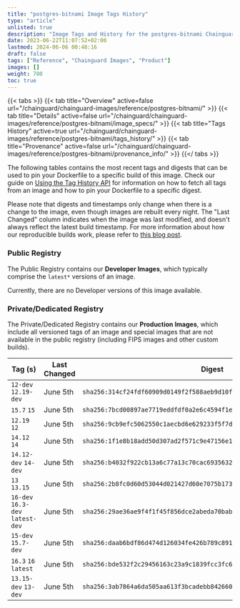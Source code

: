 ```yaml
---
title: "postgres-bitnami Image Tags History"
type: "article"
unlisted: true
description: "Image Tags and History for the postgres-bitnami Chainguard Image"
date: 2023-06-22T11:07:52+02:00
lastmod: 2024-06-06 00:48:16
draft: false
tags: ["Reference", "Chainguard Images", "Product"]
images: []
weight: 700
toc: true
---
```


{{< tabs >}}
{{< tab title="Overview" active=false url="/chainguard/chainguard-images/reference/postgres-bitnami/" >}}
{{< tab title="Details" active=false url="/chainguard/chainguard-images/reference/postgres-bitnami/image_specs/" >}}
{{< tab title="Tags History" active=true url="/chainguard/chainguard-images/reference/postgres-bitnami/tags_history/" >}}
{{< tab title="Provenance" active=false url="/chainguard/chainguard-images/reference/postgres-bitnami/provenance_info/" >}}
{{</ tabs >}}

The following tables contains the most recent tags and digests that can be used to pin your Dockerfile to a specific build of this image. Check our guide on [Using the Tag History API](/chainguard/chainguard-images/using-the-tag-history-api/) for information on how to fetch all tags from an image and how to pin your Dockerfile to a specific digest.

Please note that digests and timestamps only change when there is a change to the image, even though images are rebuilt every night. The "Last Changed" column indicates when the image was last modified, and doesn't always reflect the latest build timestamp. For more information about how our reproducible builds work, please refer to [this blog post](https://www.chainguard.dev/unchained/reproducing-chainguards-reproducible-image-builds).

### Public Registry
The Public Registry contains our **Developer Images**, which typically comprise the `latest*` versions of an image.

Currently, there are no Developer versions of this image available.

### Private/Dedicated Registry
The Private/Dedicated Registry contains our **Production Images**, which include all versioned tags of an image and special images that are not available in the public registry (including FIPS images and other custom builds).

| Tag (s)                           | Last Changed | Digest                                                                    |
|-----------------------------------|--------------|---------------------------------------------------------------------------|
|  `12-dev` `12.19-dev`             | June 5th     | `sha256:314cf24fdf60909d0149f2f588aeb9d10f222bef5c6c48d05b431db53f6524e1` |
|  `15.7` `15`                      | June 5th     | `sha256:7bcd00897ae7719eddfdf0a2e6c4594f1e07854372517c05b3c453e6d5a1e01d` |
|  `12.19` `12`                     | June 5th     | `sha256:9cb9efc5062550c1aecbd6e629233f5f7d577611ed93e8a158a0fd63b17f47f4` |
|  `14.12` `14`                     | June 5th     | `sha256:1f1e8b18add50d307ad2f571c9e47156e1f1ccf4dd8ef7d5d0710da853f1e949` |
|  `14.12-dev` `14-dev`             | June 5th     | `sha256:b4032f922cb13a6c77a13c70cac693563259750d662f7fef99eca62cd2cfc0d1` |
|  `13` `13.15`                     | June 5th     | `sha256:2b8fc0d60d53044d021427d60e7075b173a0b535a3b267ebc50eda8b919defbd` |
|  `16-dev` `16.3-dev` `latest-dev` | June 5th     | `sha256:29ae36ae9f4f1f45f856dce2abeda70bab3afa773d8689dfd1d0333fee9b5ab6` |
|  `15-dev` `15.7-dev`              | June 5th     | `sha256:daab6bdf86d474d126034fe426b789c891675749e76a43c7280026bede0ebc20` |
|  `16.3` `16` `latest`             | June 5th     | `sha256:bde532f2c29456163c23a9c1839fcc3fc65f54a3216f40ec972522c6700ffc3e` |
|  `13.15-dev` `13-dev`             | June 5th     | `sha256:3ab7864a6da505aa613f3bcadebb84266068469356755ed2b4d4c59b57ed602b` |

